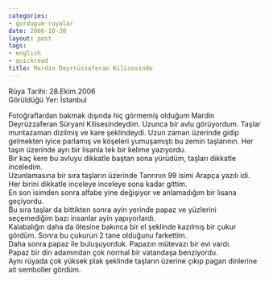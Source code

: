 ```yaml
---
categories:
- gordugum-ruyalar
date: 2006-10-30
layout: post
tags:
- english
- quickread
title: Mardin Deyrrüzzaferan Kilisesinde
---
```


Rüya Tarihi: 28.Ekim.2006  
Görüldüğü Yer: İstanbul  
  
Fotoğraflardan bakmak dışında hiç görmemiş olduğum Mardin Deyrüzzaferan Süryani Kilisesindeydim. Uzunca bir avlu görüyordum. Taşlar muntazaman dizilmiş ve kare şeklindeydi. Uzun zaman üzerinde gidip gelmekten iyice parlamış ve köşeleri yumuşamıştı bu zemin taşlarının. Her taşın üzerinde ayrı bir lisanla tek bir kelime yazıyordu.  
Bir kaç kere bu avluyu dikkatle baştan sona yürüdüm, taşları dikkatle inceledim.  
Uzunlamasına bir sıra taşların üzerinde Tanrının 99 isimi Arapça yazılı idi. Her birini dikkatle inceleye inceleye sona kadar gittim.  
En son isimden sonra alfabe yine değişiyor ve anlamadığım bir lisana geçiyordu.  
Bu sıra taşlar da bittikten sonra ayin yerinde papaz ve yüzlerini seçemediğim bazı insanlar ayin yapıyorlardı.  
Kalabalığın daha da ötesine bakınca bir el şeklinde kazılmış bir çukur gördüm. Sonra bu çukurun 2 tane olduğunu farkettim.  
Daha sonra papaz ile buluşuyorduk. Papazın mütevazı bir evi vardı.  
Papaz bir din adamından çok normal bir vatandaşa benziyordu.  
Aynı rüyada çok yüksek plak şeklinde taşların üzerine çıkıp pagan dinlerine ait semboller gördüm.
